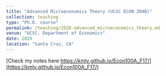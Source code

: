 ```yaml
---
title: "Advanced Microeconomics Theory (UCSC ECON 204B)"
collection: teaching
type: "Ph.D. course"
permalink: /teaching/2020-advanced_microeconomics_theory.md
venue: "UCSC, Department of Economics"
date: 2020
location: "Santa Cruz, CA"
---
```


[Check my notes here https://kmlv.github.io/Econ100A_F17/](https://kmlv.github.io/Econ100A_F17/)

<!-- Heading 1 -->
<!-- ====== -->

<!-- Heading 2 -->
<!-- ====== -->

<!-- Heading 3 -->
<!-- ====== -->

